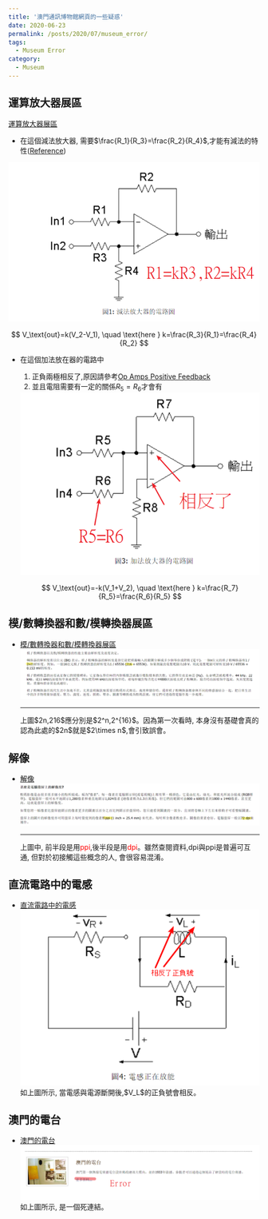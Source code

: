 ```yaml
---
title: '澳門通訊博物館網頁的一些疑惑'
date: 2020-06-23
permalink: /posts/2020/07/museum_error/
tags:
  - Museum Error
category:
  - Museum
---
```


## 運算放大器展區
[運算放大器展區](http://www.cmm.gov.mo/chi/exhibition/secondfloor/MoreInfo/2_17_1_OpAmpLab.html)
  - 在這個減法放大器, 需要$\frac{R_1}{R_3}=\frac{R_2}{R_4}$,才能有減法的特性([Reference](https://ocw.mit.edu/courses/electrical-engineering-and-computer-science/6-002-circuits-and-electronics-spring-2007/video-lectures/6002_l20.pdf))
  <div style="text-align:center" id="image2"><img src="/images/meseum/error/2.png" /></div>

  $$
  V_\text{out}=k(V_2-V_1), \quad \text{here } k=\frac{R_3}{R_1}=\frac{R_4}{R_2}
  $$

  - 在這個加法放在器的電路中 
    1. 正負兩極相反了,原因請參考[Op Amps Positive Feedback](https://ocw.mit.edu/courses/electrical-engineering-and-computer-science/6-002-circuits-and-electronics-spring-2007/video-lectures/6002_l21.pdf)  
    2. 並且電阻需要有一定的關係$R_5=R_6$才會有
    <div style="text-align:center" id="image1"><img src="/images/meseum/error/1.png" /></div>

    $$
    V_\text{out}=-k(V_1+V_2), \quad \text{here } k=\frac{R_7}{R_5}=\frac{R_6}{R_5}
    $$

## 模/數轉換器和數/模轉換器展區
-  [模/數轉換器和數/模轉換器展區](http://www.cmm.gov.mo/chi/exhibition/secondfloor/MoreInfo/ADConverter.html)
    <div style="text-align:center" id="image2"><img src="/images/meseum/error/5.png" /></div>
    <hr>
    上圖$2n,216$應分別是$2^n,2^{16}$。因為第一次看時, 本身沒有基礎會真的認為此處的$2n$就是$2\times n$,會引致誤會。

## 解像
-  [解像](http://www.cmm.gov.mo/chi/exhibition/secondfloor/MoreInfo/2_7_5_Resolution.html)
    <div style="text-align:center" id="image6"><img src="/images/meseum/error/6.png" /></div>
    <hr>
    上圖中, 前半段是用<span style="color:red">ppi</span>,後半段是用<span style="color:red">dpi</span>。雖然查閱資料,dpi與ppi是普遍可互通, 但對於初接觸這些概念的人, 會很容易混淆。

## 直流電路中的電感
-  [直流電路中的電感](http://www.cmm.gov.mo/chi/exhibition/secondfloor/MoreInfo/2_3_6_ResistanceInductance.html)
    <div style="text-align:center" id="image7"><img src="/images/meseum/error/7.png" /></div>
    如上圖所示, 當電感與電源斷開後,$V_L$的正負號會相反。

## 澳門的電台
- [澳門的電台](http://www.cmm.gov.mo/chi/exhibition/secondfloor/broadcasting.html)
    <div style="text-align:center" id="image3"><img src="/images/meseum/error/3.png" /></div>
    如上圖所示, 是一個死連結。